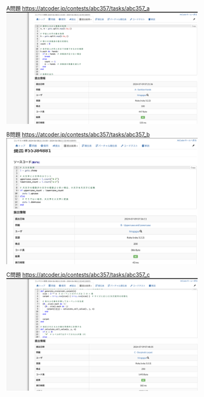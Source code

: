 A問題
https://atcoder.jp/contests/abc357/tasks/abc357_a
![alt text](image.png)

B問題
https://atcoder.jp/contests/abc357/tasks/abc357_b
![alt text](image-1.png)

C問題
https://atcoder.jp/contests/abc357/tasks/abc357_c
![alt text](image-2.png)
